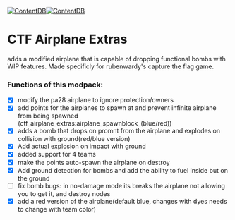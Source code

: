 [![ContentDB](https://content.minetest.net/packages/pl608/ctf_airplane_extras/shields/title/)](https://content.minetest.net/packages/pl608/ctf_airplane_extras/)[![ContentDB](https://content.minetest.net/packages/pl608/ctf_airplane_extras/shields/downloads/)](https://content.minetest.net/packages/pl608/ctf_airplane_extras/)
# CTF Airplane Extras 
adds a modified airplane that is capable of dropping functional bombs with WIP features. Made specificly for rubenwardy's capture the flag game.
### Functions of this modpack:
 - [x]   modify the pa28 airplane to ignore protection/owners
 - [x]   add points for the airplanes to spawn at and prevent infinite airplane from being spawned (ctf_airplane_extras:airplane_spawnblock_(blue/red)) 
 - [x]   adds a bomb that drops on promnt from the airplane and explodes on collision with ground(red/blue version)
 - [x]   Add actual explosion on impact with ground
 - [x]   added support for 4 teams
 - [x]   make the points auto-spawn the airplane on destroy
 - [x]   Add ground detection for bombs and add the ability to fuel inside but on the ground
 - [ ]   fix bomb bugs: in no-damage mode its breaks the airplane not allowing you to get it, and destroy nodes
 - [x]   add a red version of the airplane(default blue, changes with dyes needs to change with team color)